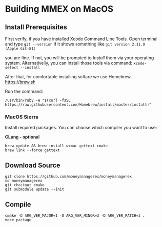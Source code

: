 # Building MMEX on MacOS

## Install Prerequisites
First verify, if you have installed Xcode Command Line Tools. Open terminal and type `git --version` if it shows something like 
```git version 2.11.0 (Apple Git-81)```

you are fine. If not, you will be prompted to *Install* them via your operating system. Alternativelly, you can install those tools via command:
`xcode-select --install`

After that, for comfortable installing softare we use Homebrew https://brew.sh

Run the command:

```/usr/bin/ruby -e "$(curl -fsSL https://raw.githubusercontent.com/Homebrew/install/master/install)"```

### MacOS Sierra 
Install required packages. You can choose which compiler you want to use:

**CLang - optional**

	brew update && brew install wxmac gettext cmake
	brew link --force gettext

## Download Source
	git clone https://github.com/moneymanagerex/moneymanagerex
	cd moneymanagerex
	git checkout cmake
	git submodule update --init
	
## Compile 
	cmake -D ARG_VER_MAJOR=1 -D ARG_VER_MINOR=3 -D ARG_VER_PATCH=3 .
    make package
